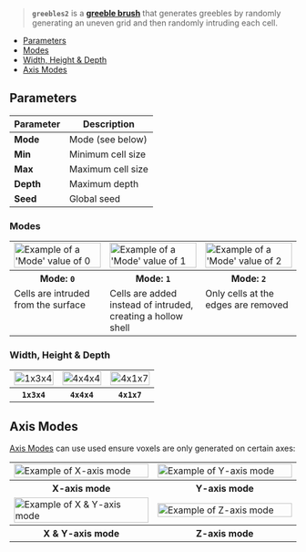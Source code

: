 > **`greebles2`** is a **[greeble brush](Greeble-Brushes)** that generates greebles by randomly generating an uneven grid and then randomly intruding each cell.

<!-- TOC -->
- [Parameters](#parameters)
- [Modes](#modes)
- [Width, Height & Depth](#width-height--depth)
- [Axis Modes](#axis-modes)

## Parameters

Parameter | Description
--------- | -----------
**Mode** | Mode (see below)
**Min** | Minimum cell size
**Max** | Maximum cell size
**Depth** | Maximum depth
**Seed** | Global seed

### Modes

<!-- SAMPLE greebles2 modes 3 -->
<table>
	<tr>
		<td width="33.33%"><img width="100%" src="https://s3.amazonaws.com/misc.lachlanmcdonald.com/magicavoxel-shaders/0.10.6/greebles2_mode0.jpg" alt="Example of a 'Mode' value of 0"></td>
		<td width="33.33%"><img width="100%" src="https://s3.amazonaws.com/misc.lachlanmcdonald.com/magicavoxel-shaders/0.10.6/greebles2_mode1.jpg" alt="Example of a 'Mode' value of 1"></td>
		<td width="33.33%"><img width="100%" src="https://s3.amazonaws.com/misc.lachlanmcdonald.com/magicavoxel-shaders/0.10.6/greebles2_mode2.jpg" alt="Example of a 'Mode' value of 2"></td>
	</tr>
	<tr>
		<th>Mode: <code>0</code></th>
		<th>Mode: <code>1</code></th>
		<th>Mode: <code>2</code></th>
	</tr>
	<tr>
		<td valign="top">Cells are intruded from the surface</td>
		<td valign="top">Cells are added instead of intruded, creating a hollow shell</td>
		<td valign="top">Only cells at the edges are removed</td>
	</tr>
</table>
<!-- END -->

### Width, Height & Depth

<!-- SAMPLE greebles2 variations 3 -->
<table>
	<tr>
		<td width="33.33%"><img width="100%" src="https://s3.amazonaws.com/misc.lachlanmcdonald.com/magicavoxel-shaders/0.10.6/greebles2_axis_1x3x4.jpg" alt="1x3x4"></td>
		<td width="33.33%"><img width="100%" src="https://s3.amazonaws.com/misc.lachlanmcdonald.com/magicavoxel-shaders/0.10.6/greebles2_axis_4x4x4.jpg" alt="4x4x4"></td>
		<td width="33.33%"><img width="100%" src="https://s3.amazonaws.com/misc.lachlanmcdonald.com/magicavoxel-shaders/0.10.6/greebles2_axis_mode2_4x1x7.jpg" alt="4x1x7"></td>
	</tr>
	<tr>
		<th><code>1x3x4</code></th>
		<th><code>4x4x4</code></th>
		<th><code>4x1x7</code></th>
	</tr>
</table>
<!-- END -->

## Axis Modes

[Axis Modes](Terms#axis-modes) can use used ensure voxels are only generated on certain axes:

<!-- SAMPLE greebles2 axis 2 -->
<table>
	<tr>
		<td width="50%"><img width="100%" src="https://s3.amazonaws.com/misc.lachlanmcdonald.com/magicavoxel-shaders/0.10.6/greebles2_axis_x.jpg" alt="Example of X-axis mode"></td>
		<td width="50%"><img width="100%" src="https://s3.amazonaws.com/misc.lachlanmcdonald.com/magicavoxel-shaders/0.10.6/greebles2_axis_y.jpg" alt="Example of Y-axis mode"></td>
	</tr>
	<tr>
		<th>X-axis mode</th>
		<th>Y-axis mode</th>
	</tr>
	<tr>
		<td width="50%"><img width="100%" src="https://s3.amazonaws.com/misc.lachlanmcdonald.com/magicavoxel-shaders/0.10.6/greebles2_axis_xy.jpg" alt="Example of X &amp; Y-axis mode"></td>
		<td width="50%"><img width="100%" src="https://s3.amazonaws.com/misc.lachlanmcdonald.com/magicavoxel-shaders/0.10.6/greebles2_axis_z.jpg" alt="Example of Z-axis mode"></td>
	</tr>
	<tr>
		<th>X &amp; Y-axis mode</th>
		<th>Z-axis mode</th>
	</tr>
</table>
<!-- END -->
